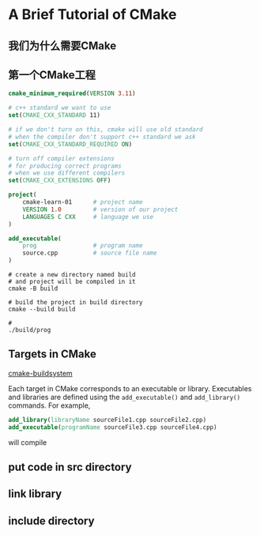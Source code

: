 # A Brief Tutorial of CMake

## 我们为什么需要CMake



## 第一个CMake工程


```cmake
cmake_minimum_required(VERSION 3.11)

# c++ standard we want to use
set(CMAKE_CXX_STANDARD 11)

# if we don't turn on this, cmake will use old standard
# when the compiler don't support c++ standard we ask
set(CMAKE_CXX_STANDARD_REQUIRED ON)

# turn off compiler extensions
# for producing correct programs 
# when we use different compilers
set(CMAKE_CXX_EXTENSIONS OFF)

project(
    cmake-learn-01      # project name
    VERSION 1.0         # version of our project
    LANGUAGES C CXX     # language we use
)

add_executable(
    prog                # program name
    source.cpp          # source file name
)
```

```shell
# create a new directory named build
# and project will be compiled in it
cmake -B build

# build the project in build directory
cmake --build build

# 
./build/prog
```

## Targets in CMake

[cmake-buildsystem](https://cmake.org/cmake/help/latest/manual/cmake-buildsystem.7.html)

Each target in CMake corresponds to an executable or library. Executables and libraries are defined using the `add_executable()` and `add_library()` commands. For example,
```cmake
add_library(libraryName sourceFile1.cpp sourceFile2.cpp)
add_executable(programName sourceFile3.cpp sourceFile4.cpp)
```
will compile 


## put code in src directory



## link library


## include directory

